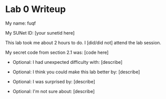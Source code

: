 Lab 0 Writeup
=============

My name: fuqf

My SUNet ID: [your sunetid here]

This lab took me about 2 hours to do. I [did/did not] attend the lab session.

My secret code from section 2.1 was: [code here]

- Optional: I had unexpected difficulty with: [describe]

- Optional: I think you could make this lab better by: [describe]

- Optional: I was surprised by: [describe]

- Optional: I'm not sure about: [describe]
